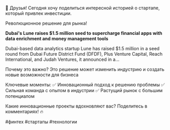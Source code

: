 🚀 Друзья! Сегодня хочу поделиться интересной историей о стартапе, который привлек инвестиции.

Революционное решение для рынка!

**Dubai's Lune raises $1.5 million seed to supercharge financial apps with data enrichment and money management tools**

Dubai-based data analytics startup Lune has raised $1.5 million in a seed round from Dubai Future District Fund (DFDF), Plus Venture Capital, Reach International, and Judah Ventures, it announced in a...

Почему это важно? Это решение может изменить индустрию и создать новые возможности для бизнеса

Ключевые моменты:
✅ Инновационный подход к решению проблемы
✅ Сильная команда с опытом в индустрии
✅ Растущий рынок с большим потенциалом

Какие инновационные проекты вдохновляют вас? Поделитесь в комментариях! 🔥

#финтех #стартапы #технологии